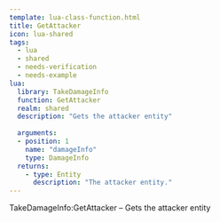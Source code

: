 ```yaml
---
template: lua-class-function.html
title: GetAttacker
icon: lua-shared
tags:
  - lua
  - shared
  - needs-verification
  - needs-example
lua:
  library: TakeDamageInfo
  function: GetAttacker
  realm: shared
  description: "Gets the attacker entity"
  
  arguments:
  - position: 1
    name: "damageInfo"
    type: DamageInfo
  returns:
    - type: Entity
      description: "The attacker entity."
---
```


<div class="lua__search__keywords">
TakeDamageInfo:GetAttacker &#x2013; Gets the attacker entity
</div>
